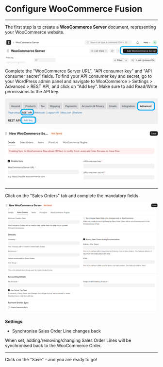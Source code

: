 # Configure WooCommerce Fusion

---

The first step is to create a **WooCommerce Server** document, representing your WooCommerce website.

![click on Add WooCommerce Server](images/add-wc-server.png)

Complete the "WooCommerce Server URL", "API consumer key" and "API consumer secret" fields. To find your API consumer key and secret, go to your WordPress admin panel and navigate to WooCommerce > Settings > Advanced > REST API, and click on "Add key". Make sure to add Read/Write permissions to the API key.

![WooCommerce API Settings](images/wc-api-settings.png)

![New WooCommerce Server](images/new-wc-server.png)

---

Click on the "Sales Orders" tab and complete the mandatory fields

!["Sales Orders" tab](images/so-tab-mandatory.png)

**Settings**:
- Synchronise Sales Order Line changes back

When set, adding/removing/changing Sales Order Lines will be synchronised back to the WooCommerce Order.

---

Click on the "Save" - and you are ready to go!
